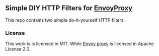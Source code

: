 ## Simple DIY HTTP Filters for [EnvoyProxy](https://github.com/envoyproxy)

This repo contains two simple do-it-yourself HTTP filters.

### License

This work is is licensed in MIT. While [Envoy proxy](https://github.com/envoyproxy/envoy/blob/master/LICENSE) is licensed in Apache License 2.0.